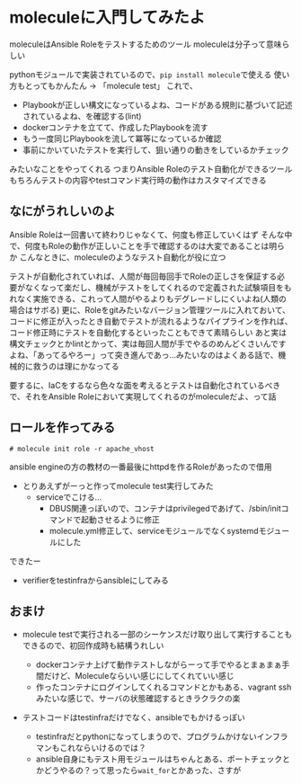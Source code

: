 # moleculeに入門してみたよ

moleculeはAnsible Roleをテストするためのツール
moleculeは分子って意味らしい

pythonモジュールで実装されているので、`pip install molecule`で使える
使い方もとってもかんたん → 「molecule test」
これで、

- Playbookが正しい構文になっているよね、コードがある規則に基づいて記述されているよね、を確認する(lint)
- dockerコンテナを立てて、作成したPlaybookを流す
- もう一度同じPlaybookを流して冪等になっているか確認
- 事前にかいていたテストを実行して、狙い通りの動きをしているかチェック

みたいなことをやってくれる
つまりAnsible Roleのテスト自動化ができるツール
もちろんテストの内容やtestコマンド実行時の動作はカスタマイズできる

## なにがうれしいのよ

Ansible Roleは一回書いて終わりじゃなくて、何度も修正していくはず
そんな中で、何度もRoleの動作が正しいことを手で確認するのは大変であることは明らか
こんなときに、moleculeのようなテスト自動化が役に立つ

テストが自動化されていれば、人間が毎回毎回手でRoleの正しさを保証する必要がなくなって楽だし、機械がテストをしてくれるので定義された試験項目をもれなく実施できる、これって人間がやるよりもデグレードしにくいよね(人類の場合はサボる)
更に、Roleをgitみたいなバージョン管理ツールに入れておいて、コードに修正が入ったとき自動でテストが流れるようなパイプラインを作れば、コード修正時にテストを自動化するといったこともできて素晴らしい
あと実は構文チェックとかlintとかって、実は毎回人間が手でやるのめんどくさいんですよね、「あってるやろー」って突き進んであっ…みたいなのはよくある話で、機械的に救うのは理にかなってる

要するに、IaCをするなら色々な面を考えるとテストは自動化されているべきで、それをAnsible Roleにおいて実現してくれるのがmoleculeだよ、って話

## ロールを作ってみる

```console
# molecule init role -r apache_vhost
```

ansible engineの方の教材の一番最後にhttpdを作るRoleがあったので借用

- とりあえずがーっと作ってmolecule test実行してみた
  - serviceでこける…
    - DBUS関連っぽいので、コンテナはprivilegedであげて、/sbin/initコマンドで起動させるように修正
    - molecule.yml修正して、serviceモジュールでなくsystemdモジュールにした

できたー

- verifierをtestinfraからansibleにしてみる

## おまけ

- molecule testで実行される一部のシーケンスだけ取り出して実行することもできるので、初回作成時も結構うれしい
  - dockerコンテナ上げて動作テストしながらーって手でやるとまぁまぁ手間だけど、Moleculeならいい感じにしてくれていい感じ
  - 作ったコンテナにログインしてくれるコマンドとかもある、vagrant sshみたいな感じで、サーバの状態確認するときラクラクの楽

- テストコードはtestinfraだけでなく、ansibleでもかけるっぽい
  - testinfraだとpythonになってしまうので、プログラムかけないインフラマンもこれならいけるのでは？
  - ansible自身にもテスト用モジュールはちゃんとある、ポートチェックとかどうやるの？って思ったら`wait_for`とかあった、さすが
